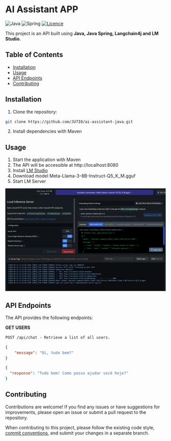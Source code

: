 # AI Assistant APP

![Java](https://img.shields.io/badge/java-%23ED8B00.svg?style=for-the-badge&logo=openjdk&logoColor=white)
![Spring](https://img.shields.io/badge/spring-%236DB33F.svg?style=for-the-badge&logo=spring&logoColor=white)
[![Licence](https://img.shields.io/github/license/Ileriayo/markdown-badges?style=for-the-badge)](./LICENSE)

This project is an API built using **Java, Java Spring, Langchain4j and LM Studio.**

## Table of Contents

- [Installation](#installation)
- [Usage](#usage)
- [API Endpoints](#api-endpoints)
- [Contributing](#contributing)

## Installation

1. Clone the repository:

```bash
git clone https://github.com/JU7I0/ai-assistant-java.git
```

2. Install dependencies with Maven

## Usage

1. Start the application with Maven
2. The API will be accessible at http://localhost:8080
3. Install [LM Studio](https://lmstudio.ai/)
4. Download model Meta-Llama-3-8B-Instruct-Q5_K_M.gguf
5. Start LM Server

<img src=".github/llmStudio.png"/>

## API Endpoints
The API provides the following endpoints:

**GET USERS**
```markdown
POST /api/chat - Retrieve a list of all users.
```
```json
{
    "message": "Oi, tudo bem?"
}
```
```json
{
  "response": "Tudo bem! Como posso ajudar você hoje?"
}
```

## Contributing

Contributions are welcome! If you find any issues or have suggestions for improvements, please open an issue or submit a pull request to the repository.

When contributing to this project, please follow the existing code style, [commit conventions](https://www.conventionalcommits.org/en/v1.0.0/), and submit your changes in a separate branch.
